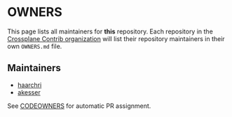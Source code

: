 # OWNERS

This page lists all maintainers for **this** repository. Each repository in the
[Crossplane Contrib organization](https://github.com/crossplane-contrib/) will
list their repository maintainers in their own `OWNERS.md` file.

## Maintainers

* [haarchri](https://github.com/haarchri)
* [akesser](https://github.com/akesser)

See [CODEOWNERS](./CODEOWNERS) for automatic PR assignment.